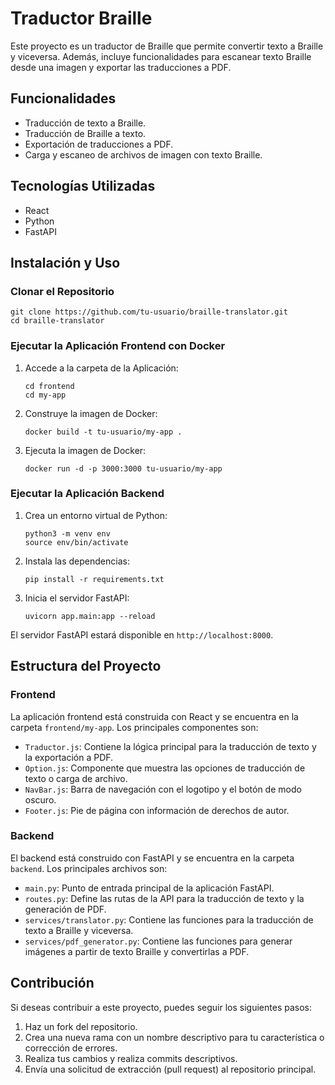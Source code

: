 
# Traductor Braille

Este proyecto es un traductor de Braille que permite convertir texto a Braille y viceversa. Además, incluye funcionalidades para escanear texto Braille desde una imagen y exportar las traducciones a PDF.

## Funcionalidades

- Traducción de texto a Braille.
- Traducción de Braille a texto.
- Exportación de traducciones a PDF.
- Carga y escaneo de archivos de imagen con texto Braille.

## Tecnologías Utilizadas

- React
- Python
- FastAPI

## Instalación y Uso

### Clonar el Repositorio

```
git clone https://github.com/tu-usuario/braille-translator.git
cd braille-translator
```

### Ejecutar la Aplicación Frontend con Docker

1. Accede a la carpeta de la Aplicación:
   ```
   cd frontend
   cd my-app
   ```

2. Construye la imagen de Docker:
   ```
   docker build -t tu-usuario/my-app .
   ```

3. Ejecuta la imagen de Docker:
   ```
   docker run -d -p 3000:3000 tu-usuario/my-app
   ```

### Ejecutar la Aplicación Backend

1. Crea un entorno virtual de Python:
   ```
   python3 -m venv env
   source env/bin/activate
   ```

2. Instala las dependencias:
   ```
   pip install -r requirements.txt
   ```

3. Inicia el servidor FastAPI:
   ```
   uvicorn app.main:app --reload
   ```

El servidor FastAPI estará disponible en `http://localhost:8000`.

## Estructura del Proyecto

### Frontend

La aplicación frontend está construida con React y se encuentra en la carpeta `frontend/my-app`. Los principales componentes son:

- `Traductor.js`: Contiene la lógica principal para la traducción de texto y la exportación a PDF.
- `Option.js`: Componente que muestra las opciones de traducción de texto o carga de archivo.
- `NavBar.js`: Barra de navegación con el logotipo y el botón de modo oscuro.
- `Footer.js`: Pie de página con información de derechos de autor.

### Backend

El backend está construido con FastAPI y se encuentra en la carpeta `backend`. Los principales archivos son:

- `main.py`: Punto de entrada principal de la aplicación FastAPI.
- `routes.py`: Define las rutas de la API para la traducción de texto y la generación de PDF.
- `services/translator.py`: Contiene las funciones para la traducción de texto a Braille y viceversa.
- `services/pdf_generator.py`: Contiene las funciones para generar imágenes a partir de texto Braille y convertirlas a PDF.

## Contribución

Si deseas contribuir a este proyecto, puedes seguir los siguientes pasos:

1. Haz un fork del repositorio.
2. Crea una nueva rama con un nombre descriptivo para tu característica o corrección de errores.
3. Realiza tus cambios y realiza commits descriptivos.
4. Envía una solicitud de extracción (pull request) al repositorio principal.
